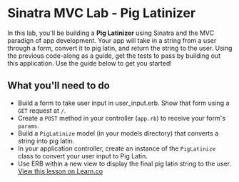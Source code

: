 # Sinatra MVC Lab - Pig Latinizer

In this lab, you'll be building a **Pig Latinizer** using Sinatra and the MVC paradign of app development. Your app will take in a string from a user through a form, convert it to pig latin, and return the string to the user. Using the previous code-along as a guide, get the tests to pass by building out this application. Use the guide below to get you started!

## What you'll need to do

+ Build a form to take user input in user_input.erb. Show that form using a `GET` request at `/`.
+ Create a `POST` method in your controller (`app.rb`) to receive your form's `params`.
+ Build a `PigLatinize` model (in your models directory) that converts a string into pig latin.
+ In your application controller, create an instance of the `PigLatinize` class to convert your user input to Pig Latin.
+ Use ERB within a new view to display the final pig latin string to the user.
<a href='https://learn.co/lessons/sinatra-mvc-curriculum' data-visibility='hidden'>View this lesson on Learn.co</a>
